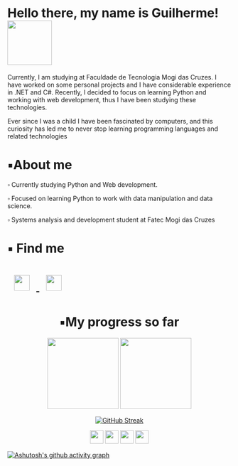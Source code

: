 
<div>
    <h1> Hello there, my name is Guilherme! <img width="100em" height="100em" align="top-right" src="https://media.tenor.com/V1f62JgjcEsAAAAj/vibe-squirtle-tristan.gif"></h1>
</div>
    
<div> 
    <p> Currently, I am studying at Faculdade de Tecnologia Mogi das Cruzes. I have worked on some personal projects and I have considerable experience in .NET and C#. Recently, I decided to focus on learning Python and working with web development, thus I have been studying these technologies.

Ever since I was a child I have been fascinated by computers, and this curiosity has led me to never stop learning programming languages and related technologies </p>
</div>

<div>
  <h1>▪️About me</h1>
    <p> ▫️ Currently studying Python and Web development.</p>
    <p> ▫️ Focused on learning Python to work with data manipulation and data science. </p>
    <p> ▫️ Systems analysis and development student at Fatec Mogi das Cruzes</p>
    
</div>
<div>
    <h1> ▪️ Find me 
        <p allign="center"> <a target="_blank" href="https://www.linkedin.com/in/guilherme-cardoso17/">
    <img src="https://upload.wikimedia.org/wikipedia/commons/c/ca/LinkedIn_logo_initials.png"  width="35px" style="margin: 15px;" />
   </a>
    <a href="mailto:guilherme.cardoso17@hotmail.com">
    <img src="https://upload.wikimedia.org/wikipedia/commons/d/df/Microsoft_Office_Outlook_%282018%E2%80%93present%29.svg" width="35px" style="margin: 15px;" />
  </a>
</p>
    </h1>
</div>
<div>
 
</div>
  
<div align="center">
    <h1>▪️My progress so far </h1> 
  <img height="160em" src="https://github-readme-stats.vercel.app/api?username=GuilheermeDev&show_icons=true&icon_color=c9d1d9&theme=tokyonight&include_all_commits=true&count_private=true"/>
  <img height="160em" src="https://github-readme-stats.vercel.app/api/top-langs/?username=GuilheermeDev&layout=compact&langs_count=7&theme=tokyonight"/>
    
   [![GitHub Streak](https://streak-stats.demolab.com?user=GuilheermeDev&theme=tokyonight&border_radius=4.4)](https://git.io/streak-stats)
 </div>
   <div align="center">
  <img height="30em" width="30em" src="https://cdn.jsdelivr.net/gh/devicons/devicon/icons/vscode/vscode-original.svg" />
  <img height="30em" width="30em" src="https://cdn.jsdelivr.net/gh/devicons/devicon/icons/python/python-original.svg" />
  <img height="30em" width="30em" src="https://cdn.jsdelivr.net/gh/devicons/devicon/icons/javascript/javascript-original.svg" />
  <img height="30em" width="30em" src="https://cdn.jsdelivr.net/gh/devicons/devicon/icons/php/php-plain.svg" />
</div>

[![Ashutosh's github activity graph](https://github-readme-activity-graph.cyclic.app/graph?username=GuilheermeDev&bg_color=0d1117&color=c9d1d9&line=c9d1d9&point=494949&area=false&hide_border=true)](https://github.com/ashutosh00710/github-readme-activity-graph)
